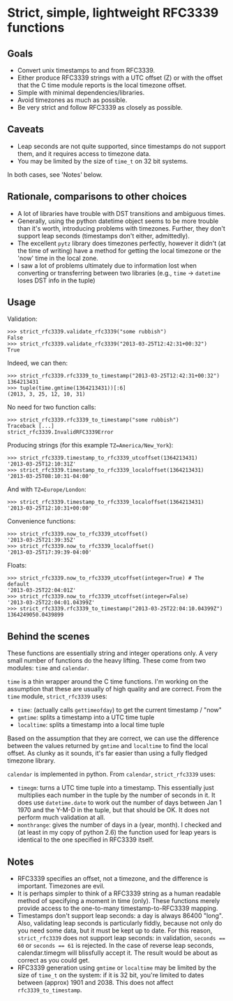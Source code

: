 Strict, simple, lightweight RFC3339 functions
=============================================

Goals
-----

 - Convert unix timestamps to and from RFC3339.
 - Either produce RFC3339 strings with a UTC offset (Z) or with the offset
   that the C time module reports is the local timezone offset.
 - Simple with minimal dependencies/libraries.
 - Avoid timezones as much as possible.
 - Be very strict and follow RFC3339 as closely as possible.

Caveats
-------

 - Leap seconds are not quite supported, since timestamps do not support them,
   and it requires access to timezone data.
 - You may be limited by the size of `time_t` on 32 bit systems.

In both cases, see 'Notes' below.

Rationale, comparisons to other choices
---------------------------------------

 - A lot of libraries have trouble with DST transitions and ambiguous times.
 - Generally, using the python datetime object seems to be more trouble than
   it's worth, introducing problems with timezones. Further, they don't support
   leap seconds (timestamps don't either, admittedly).
 - The excellent `pytz` library does timezones perfectly, however it didn't (at
   the time of writing) have a method for getting the local timezone or the
   'now' time in the local zone.
 - I saw a lot of problems ultimately due to information lost when converting
   or transferring between two libraries (e.g., `time` -> `datetime` loses DST
   info in the tuple)

Usage
-----

Validation:

    >>> strict_rfc3339.validate_rfc3339("some rubbish")
    False
    >>> strict_rfc3339.validate_rfc3339("2013-03-25T12:42:31+00:32")
    True

Indeed, we can then:

    >>> strict_rfc3339.rfc3339_to_timestamp("2013-03-25T12:42:31+00:32")
    1364213431
    >>> tuple(time.gmtime(1364213431))[:6]
    (2013, 3, 25, 12, 10, 31)

No need for two function calls:

    >>> strict_rfc3339.rfc3339_to_timestamp("some rubbish")
    Traceback [...]
    strict_rfc3339.InvalidRFC3339Error

Producing strings (for this example `TZ=America/New_York`):

    >>> strict_rfc3339.timestamp_to_rfc3339_utcoffset(1364213431)
    '2013-03-25T12:10:31Z'
    >>> strict_rfc3339.timestamp_to_rfc3339_localoffset(1364213431)
    '2013-03-25T08:10:31-04:00'

And with `TZ=Europe/London`:

    >>> strict_rfc3339.timestamp_to_rfc3339_localoffset(1364213431)
    '2013-03-25T12:10:31+00:00'

Convenience functions:

    >>> strict_rfc3339.now_to_rfc3339_utcoffset()
    '2013-03-25T21:39:35Z'
    >>> strict_rfc3339.now_to_rfc3339_localoffset()
    '2013-03-25T17:39:39-04:00'

Floats:

    >>> strict_rfc3339.now_to_rfc3339_utcoffset(integer=True) # The default
    '2013-03-25T22:04:01Z'
    >>> strict_rfc3339.now_to_rfc3339_utcoffset(integer=False)
    '2013-03-25T22:04:01.04399Z'
    >>> strict_rfc3339.rfc3339_to_timestamp("2013-03-25T22:04:10.04399Z")
    1364249050.0439899

Behind the scenes
-----------------

These functions are essentially string and integer operations only. A very 
small number of functions do the heavy lifting. These come from two modules:
`time` and `calendar`.

`time` is a thin wrapper around the C time functions. I'm working on the
assumption that these are usually of high quality and are correct. From the
`time` module, `strict_rfc3339` uses:

 - `time`: (actually calls `gettimeofday`) to get the current timestamp / "now"
 - `gmtime`: splits a timestamp into a UTC time tuple
 - `localtime`: splits a timestamp into a local time tuple

Based on the assumption that they are correct, we can use the difference
between the values returned by `gmtime` and `localtime` to find the local
offset.  As clunky as it sounds, it's far easier than using a fully fledged
timezone library.

`calendar` is implemented in python. From `calendar`, `strict_rfc3339` uses:

 - `timegm`: turns a UTC time tuple into a timestamp. This essentially just
   multiplies each number in the tuple by the number of seconds in it. It does
   use `datetime.date` to work out the number of days between Jan 1 1970 and the
   Y-M-D in the tuple, but that should be OK. It does not perform much
   validation at all.
 - `monthrange`: gives the number of days in a (year, month). I checked and
   (at least in my copy of python 2.6) the function used for leap years is
   identical to the one specified in RFC3339 itself.

Notes
-----

 - RFC3339 specifies an offset, not a timezone, and the difference is
   important. Timezones are evil.
 - It is perhaps simpler to think of a RFC3339 string as a human readable
   method of specifying a moment in time (only). These functions merely provide
   access to the one-to-many timestamp-to-RFC3339 mapping.
 - Timestamps don't support leap seconds: a day is always 86400 "long".
   Also, validating leap seconds is particularly fiddly, because not only do
   you need some data, but it must be kept up to date.
   For this reason, `strict_rfc3339` does not support leap seconds: in validation,
   `seconds == 60` or `seconds == 61` is rejected.
   In the case of reverse leap seconds, calendar.timegm will blissfully accept
   it. The result would be about as correct as you could get.
 - RFC3339 generation using `gmtime` or `localtime` may be limited by the size
   of `time_t` on the system: if it is 32 bit, you're limited to dates between
   (approx) 1901 and 2038. This does not affect `rfc3339_to_timestamp`.
